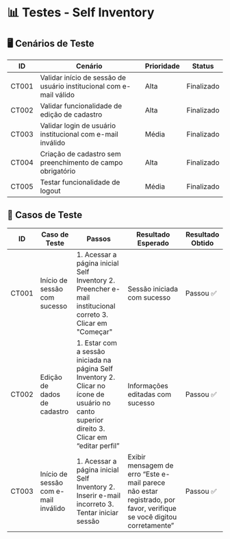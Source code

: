 # 📊 Testes - Self Inventory

## 🖥️ Cenários de Teste

| **ID** | **Cenário** | **Prioridade** | **Status** |
| --- | --- | --- | --- |
| CT001 | Validar início de sessão de usuário institucional com e-mail válido | Alta | Finalizado |
| CT002 | Validar funcionalidade de edição de cadastro | Alta | Finalizado |
| CT003 | Validar login de usuário institucional com e-mail inválido | Média | Finalizado |
| CT004 | Criação de cadastro sem preenchimento de campo obrigatório | Alta | Finalizado |
| CT005 | Testar funcionalidade de logout | Média | Finalizado |

## 📝 Casos de Teste

| **ID** | **Caso de Teste** | **Passos** | **Resultado Esperado** | **Resultado Obtido** |
| --- | --- | --- | --- | --- |
| CT001 | Início de sessão com sucesso | 1. Acessar a página inicial Self Inventory 2. Preencher e-mail institucional correto 3. Clicar em "Começar" | Sessão iniciada com sucesso | Passou ✅ |
| CT002 | Edição de dados de cadastro | 1. Estar com a sessão iniciada na página Self Inventory 2. Clicar no ícone de usuário no canto superior direito 3. Clicar em “editar perfil” | Informações editadas com sucesso | Passou ✅ |
| CT003 | Início de sessão com e-mail inválido | 1. Acessar a página inicial Self Inventory 2. Inserir e-mail incorreto 3. Tentar iniciar sessão | Exibir mensagem de erro “Este e-mail parece não estar registrado, por favor, verifique se você digitou corretamente” | Passou ✅ |
